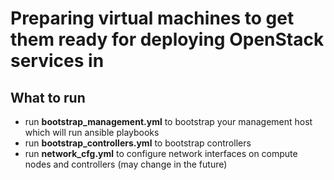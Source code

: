 # Preparing virtual machines to get them ready for deploying OpenStack services in

## What to run
- run **bootstrap_management.yml** to bootstrap your management host which will run ansible playbooks
- run **bootstrap_controllers.yml** to bootstrap controllers
- run **network_cfg.yml** to configure network interfaces on compute nodes and controllers (may change in the future)
